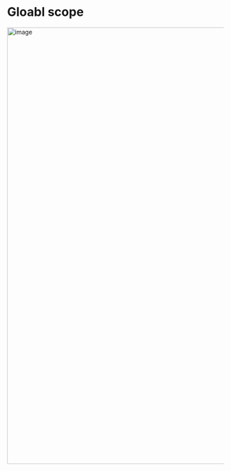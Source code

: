 # Gloabl scope
<img width="1013" alt="image" src="https://github.com/user-attachments/assets/eafc6214-53b1-4a93-a6c0-6602ba114179">
